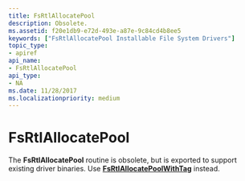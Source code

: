 ```yaml
---
title: FsRtlAllocatePool
description: Obsolete.
ms.assetid: f20e1db9-e72d-493e-a87e-9c84cd4b8ee5
keywords: ["FsRtlAllocatePool Installable File System Drivers"]
topic_type:
- apiref
api_name:
- FsRtlAllocatePool
api_type:
- NA
ms.date: 11/28/2017
ms.localizationpriority: medium
---
```


# FsRtlAllocatePool





The **FsRtlAllocatePool** routine is obsolete, but is exported to support existing driver binaries. Use [**FsRtlAllocatePoolWithTag**](https://docs.microsoft.com/windows-hardware/drivers/ddi/content/ntifs/nf-ntifs-fsrtlallocatepoolwithtag) instead.

 

 





